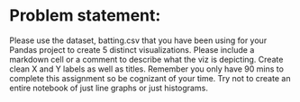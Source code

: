 # Problem statement:

Please use the dataset, batting.csv that you have been using for your Pandas project to create 5 distinct visualizations.   Please include a markdown cell or a comment to describe what the viz is depicting.  Create clean X and Y labels as well as titles.  Remember you only have 90 mins to complete this assignment so be cognizant of your time.  Try not to create an entire notebook of just line graphs or just histograms.  
